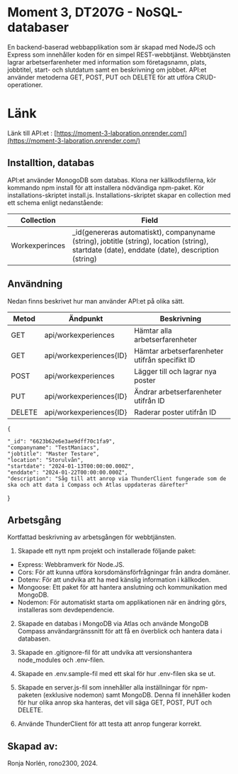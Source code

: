 # Moment 3, DT207G - NoSQL-databaser 

En backend-baserad webbapplikation som är skapad med NodeJS och Express som innehåller koden för en simpel REST-webbtjänst.
Webbtjänsten lagrar arbetserfarenheter med information som företagsnamn, plats, jobbtitel, start- och slutdatum samt en beskrivning om jobbet. 
API:et använder metoderna GET, POST, PUT och DELETE för att utföra CRUD-operationer. 

# Länk

Länk till API:et : [https://moment-3-laboration.onrender.com/](https://moment-3-laboration.onrender.com/) 


## Installtion, databas

API:et använder MonogoDB som databas. Klona ner källkodsfilerna, kör kommando npm install för att installera nödvändiga npm-paket. Kör installations-skriptet install.js. 
Installations-skriptet skapar en collection med ett schema enligt nedanstående:

| Collection | Field|
|--|--|
| Workexperinces | _id(genereras automatiskt), companyname (string), jobtitle (string), location (string), startdate (date), enddate (date), description (string)|


## Användning
Nedan finns beskrivet hur man använder API:et på olika sätt.

| Metod | Ändpunkt  | Beskrivning 
|--|--|--|
| GET | api/workexperiences| Hämtar alla arbetserfarenheter
|GET|api/workexperiences{ID}|Hämtar arbetserfarenheter utifrån specifikt ID|
|POST|api/workexperiences|Lägger till och lagrar nya poster|
|PUT|api/workexperiences{ID}|Ändrar arbetserfarenheter utifrån ID|
|DELETE|api/workexperiences{ID}|Raderar poster utifrån ID|
    
    {

    "_id": "6623b62e6e3ae9dff70c1fa9",
    "companyname": "TestManiacs",
    "jobtitle": "Master Testare",
    "location": "Storulvån",
    "startdate": "2024-01-13T00:00:00.000Z",
    "enddate": "2024-01-22T00:00:00.000Z",
    "description": "Såg till att anrop via ThunderClient fungerade som de ska och att data i Compass och Atlas uppdateras därefter"
  }
        

  
## Arbetsgång
Kortfattad beskrivning av arbetsgången för webbtjänsten.

1. Skapade ett nytt npm projekt och installerade följande paket:
 - Express: Webbramverk för Node.JS.
 - Cors: För att kunna utföra korsdomänsförfrågningar från andra domäner.
 - Dotenv: För att undvika att ha med känslig information i källkoden.
 - Mongoose: Ett paket för att hantera anslutning och kommunikation med MongoDB.
 - Nodemon: För automatiskt starta om applikationen när en ändring görs, installeras som devdependencie.

 2. Skapade en databas i MongoDB via Atlas och använde MongoDB Compass användargränssnitt för att få en överblick och hantera data i databasen.
 
 3. Skapade en .gitignore-fil för att undvika att versionshantera node_modules och .env-filen.

 4. Skapade en .env.sample-fil med ett skal för hur .env-filen ska se ut. 

 5. Skapade en server.js-fil som innehåller alla inställningar för npm-paketen (exklusive nodemon) samt MongoDB. 
    Denna fil innehåller koden för hur olika anrop ska hanteras, det vill säga GET, POST, PUT och DELETE.

 6. Använde ThunderClient för att testa att anrop fungerar korrekt.

## Skapad av:
Ronja Norlén, rono2300, 2024.

